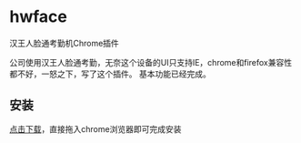 # hwface
汉王人脸通考勤机Chrome插件

公司使用汉王人脸通考勤，无奈这个设备的UI只支持IE，chrome和firefox兼容性都不好，一怒之下，写了这个插件。
基本功能已经完成。

## 安装
[点击下载](/dl/hwface-1.0.crx)，直接拖入chrome浏览器即可完成安装
